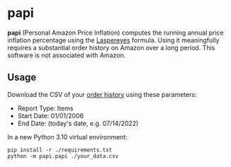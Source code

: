 # papi
**papi** (Personal Amazon Price Inflation) computes the running annual price inflation percentage using the [Laspereyes](https://en.wikipedia.org/w/index.php?title=List_of_price_index_formulas&oldid=1077502962#Laspeyres) formula. Using it meaningfully requires a substantial order history on Amazon over a long period. This software is not associated with Amazon.

## Usage

Download the CSV of your [order history]((https://www.amazon.com/b2b/reports)) using these parameters:
- Report Type: Items
- Start Date: 01/01/2006
- End Date: (today's date, e.g. 07/14/2022)

In a new Python 3.10 virtual environment:
```shell
pip install -r ./requirements.txt
python -m papi.papi ./your_data.csv
```